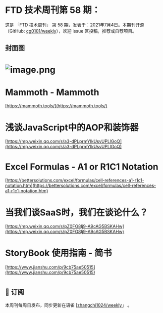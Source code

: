 # FTD 技术周刊第 58 期：
这是 「FTD 技术周刊」 第 58 期，发表于：2021年7月4日。本期刊开源（GitHub: [cg0101/weekly](https://github.com/cg0101/weekly)），欢迎 issue 区投稿，推荐或自荐项目。
## 封面图
# ![image.png](https://cdn.nlark.com/yuque/0/2020/png/132503/1605587456653-d33ac6aa-2885-4618-b269-b9c74f713657.png#height=607&id=K5xpf&margin=%5Bobject%20Object%5D&name=image.png&originHeight=607&originWidth=1080&originalType=binary&size=980501&status=done&style=none&width=1080)
# Mammoth - Mammoth
[https://mammoth.tools/](https://mammoth.tools/)
# 浅谈JavaScript中的AOP和装饰器
[https://mp.weixin.qq.com/s/a3-dPLprmYlkUsvUPLlGoQ](https://mp.weixin.qq.com/s/a3-dPLprmYlkUsvUPLlGoQ)


# Excel Formulas - A1 or R1C1 Notation
[https://bettersolutions.com/excel/formulas/cell-references-a1-r1c1-notation.htm](https://bettersolutions.com/excel/formulas/cell-references-a1-r1c1-notation.htm)
# 当我们谈SaaS时，我们在谈论什么？
[https://mp.weixin.qq.com/s/pZ0FG8lj9-A9cAG5BSKAHw](https://mp.weixin.qq.com/s/pZ0FG8lj9-A9cAG5BSKAHw)
# StoryBook 使用指南 - 简书
[https://www.jianshu.com/p/9cb75ae50515](https://www.jianshu.com/p/9cb75ae50515)
# 



## 📅 订阅
本周刊每周日发布，同步更新在语雀 [[zhangchi1024/weekly](https://www.yuque.com/zhangchi1024/weekly)」 。